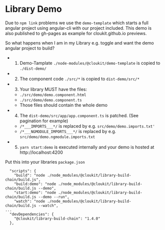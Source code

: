 # Library Demo

Due to `npm link` problems we use the `demo-template` which starts a full angular project using angular-cli
with our project included. This demo is also published to gh-pages as example for cloukit.github.io previews.

So what happens when I am in my Library e.g. toggle and want the demo angular project to build?

 * 1. Demo-Tamplate `./node-modules/@cloukit/demo-template` is copied to `./dist-demo/`
 * 2. The component code `./src/*` is copied to `dist-demo/src/*`
 * 3. Your library MUST have the files:
   * `./src/demo/demo.component.html`
   * `./src/demo/demo.component.ts`
   * Those files should contain the whole demo
 * 4. The `dist-demo/src/app/app.component.ts`  is patched. (See pagination for example)
   * `/*___IMPORTS___*/` is replaced by e.g. `src/demo/demo.imports.txt'`
   * `/*___NGMODULE_IMPORTS___*/` is replaced by e.g. `src/demo/demo.ngmodule.imports.txt`
 * 5. `yarn start:demo` is executed internally and your demo is hosted at http://localhost:4200
  
 
Put this into your libraries `package.json`

```
  "scripts": {
    "build": "node ./node_modules/@cloukit/library-build-chain/build.js",
    "build:demo": "node ./node_modules/@cloukit/library-build-chain/build.js --demo",
    "start:demo": "node ./node_modules/@cloukit/library-build-chain/build.js --demo --run",
    "watch": "node ./node_modules/@cloukit/library-build-chain/build.js --watch",
...    
  "devDependencies": {
    "@cloukit/library-build-chain": "1.4.0"
  },
```

